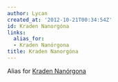 ```yaml
---
author: Lycan
created_at: '2012-10-21T00:34:54Z'
id: Kraden Nanorgóna
links:
  alias_for:
  - Kraden Nanórgona
title: Kraden Nanorgóna
---
```


Alias for [Kraden Nanórgona]

  [Kraden Nanórgona]: Kraden_Nanórgona